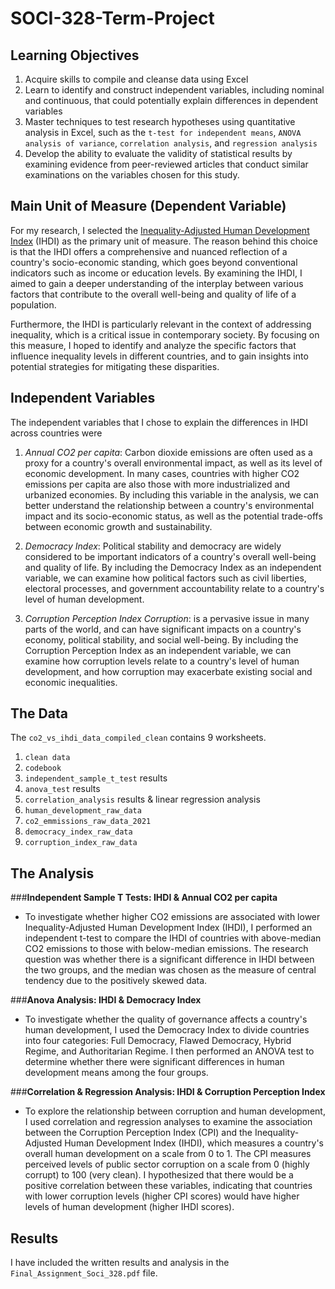 # SOCI-328-Term-Project

## Learning Objectives
1. Acquire skills to compile and cleanse data using Excel
2. Learn to identify and construct independent variables, including nominal and continuous, that could potentially explain differences in dependent variables
3. Master techniques to test research hypotheses using quantitative analysis in Excel, such as the `t-test for independent means`, `ANOVA analysis of variance`, `correlation analysis`, and `regression analysis`
4. Develop the ability to evaluate the validity of statistical results by examining evidence from peer-reviewed articles that conduct similar examinations on the variables chosen for this study.


## Main Unit of Measure (Dependent Variable)

For my research, I selected the [Inequality-Adjusted Human Development Index](https://hdr.undp.org/inequality-adjusted-human-development-index#/indicies/IHDI) (IHDI) as the primary unit of measure. The reason behind this choice is that the IHDI offers a comprehensive and nuanced reflection of a country's socio-economic standing, which goes beyond conventional indicators such as income or education levels. By examining the IHDI, I aimed to gain a deeper understanding of the interplay between various factors that contribute to the overall well-being and quality of life of a population.

Furthermore, the IHDI is particularly relevant in the context of addressing inequality, which is a critical issue in contemporary society. By focusing on this measure, I hoped to identify and analyze the specific factors that influence inequality levels in different countries, and to gain insights into potential strategies for mitigating these disparities.

## Independent Variables

The independent variables that I chose to explain the differences in IHDI across countries were
1. *Annual CO2 per capita*:  Carbon dioxide emissions are often used as a proxy for a country's overall environmental impact, as well as its level of economic development. In many cases, countries with higher CO2 emissions per capita are also those with more industrialized and urbanized economies. By including this variable in the analysis, we can better understand the relationship between a country's environmental impact and its socio-economic status, as well as the potential trade-offs between economic growth and sustainability.

2. *Democracy Index*: Political stability and democracy are widely considered to be important indicators of a country's overall well-being and quality of life. By including the Democracy Index as an independent variable, we can examine how political factors such as civil liberties, electoral processes, and government accountability relate to a country's level of human development. 

3. *Corruption Perception Index Corruption*: is a pervasive issue in many parts of the world, and can have significant impacts on a country's economy, political stability, and social well-being. By including the Corruption Perception Index as an independent variable, we can examine how corruption levels relate to a country's level of human development, and how corruption may exacerbate existing social and economic inequalities.


## The Data

The `co2_vs_ihdi_data_compiled_clean` contains 9 worksheets. 
1. `clean data`
2. `codebook`
3. `independent_sample_t_test` results
4. `anova_test` results
5. `correlation_analysis` results & linear regression analysis
6. `human_development_raw_data`
7. `co2_emmissions_raw_data_2021`
8. `democracy_index_raw_data`
9. `corruption_index_raw_data`


## The Analysis 

###**Independent Sample T Tests: IHDI & Annual CO2 per capita**
- To investigate whether higher CO2 emissions are associated with lower Inequality-Adjusted Human Development Index (IHDI), I performed an independent t-test to compare the IHDI of countries with above-median CO2 emissions to those with below-median emissions. The research question was whether there is a significant difference in IHDI between the two groups, and the median was chosen as the measure of central tendency due to the positively skewed data.

###**Anova Analysis: IHDI & Democracy Index**
- To investigate whether the quality of governance affects a country's human development, I used the Democracy Index to divide countries into four categories: Full Democracy, Flawed Democracy, Hybrid Regime, and Authoritarian Regime. I then performed an ANOVA test to determine whether there were significant differences in human development means among the four groups.

###**Correlation & Regression Analysis: IHDI & Corruption Perception Index**
- To explore the relationship between corruption and human development, I used correlation and regression analyses to examine the association between the Corruption Perception Index (CPI) and the Inequality-Adjusted Human Development Index (IHDI), which measures a country's overall human development on a scale from 0 to 1. The CPI measures perceived levels of public sector corruption on a scale from 0 (highly corrupt) to 100 (very clean). I hypothesized that there would be a positive correlation between these variables, indicating that countries with lower corruption levels (higher CPI scores) would have higher levels of human development (higher IHDI scores).

## Results 

 I have included the written results and analysis in the `Final_Assignment_Soci_328.pdf` file.


